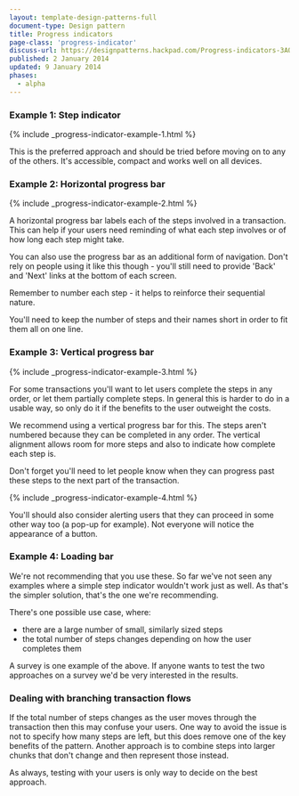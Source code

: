 ```yaml
---
layout: template-design-patterns-full
document-type: Design pattern
title: Progress indicators
page-class: 'progress-indicator'
discuss-url: https://designpatterns.hackpad.com/Progress-indicators-3AOrLoia9Us
published: 2 January 2014
updated: 9 January 2014
phases:
  - alpha
---
```


### Example 1: Step indicator

{% include _progress-indicator-example-1.html %}

This is the preferred approach and should be tried before moving on to any of the others. It's accessible, compact and works well on all devices.


### Example 2: Horizontal progress bar

{% include _progress-indicator-example-2.html %}

A horizontal progress bar labels each of the steps involved in a transaction. This can help if your users need reminding of what each step involves or of how long each step might take. 

You can also use the progress bar as an additional form of navigation. Don't rely on people using it like this though - you'll still need to provide 'Back' and 'Next' links at the bottom of each screen.

Remember to number each step - it helps to reinforce their sequential nature.

You'll need to keep the number of steps and their names short in order to fit them all on one line.


### Example 3: Vertical progress bar

{% include _progress-indicator-example-3.html %}

For some transactions you'll want to let users complete the steps in any order, or let them partially complete steps. In general this is harder to do in a usable way, so only do it if the benefits to the user outweight the costs.

We recommend using a vertical progress bar for this. The steps aren't numbered because they can be completed in any order. The vertical alignment allows room for more steps and also to indicate how complete each step is.

Don't forget you'll need to let people know when they can progress past these steps to the next part of the transaction.

{% include _progress-indicator-example-4.html %}

You'll should also consider alerting users that they can proceed in some other way too (a pop-up for example). Not everyone will notice the appearance of a button.


### Example 4: Loading bar

We're not recommending that you use these. So far we've not seen any examples where a simple step indicator wouldn't work just as well. As that's the simpler solution, that's the one we're recommending.

There's one possible use case, where:

* there are a large number of small, similarly sized steps
* the total number of steps changes depending on how the user completes them

A survey is one example of the above. If anyone wants to test the two approaches on a survey we'd be very interested in the results.


### Dealing with branching transaction flows

If the total number of steps changes as the user moves through the transaction then this may confuse your users. One way to avoid the issue is not to specify how many steps are left, but this does remove one of the key benefits of the pattern. Another approach is to combine steps into larger chunks that don't change and then represent those instead.

As always, testing with your users is only way to decide on the best approach.



